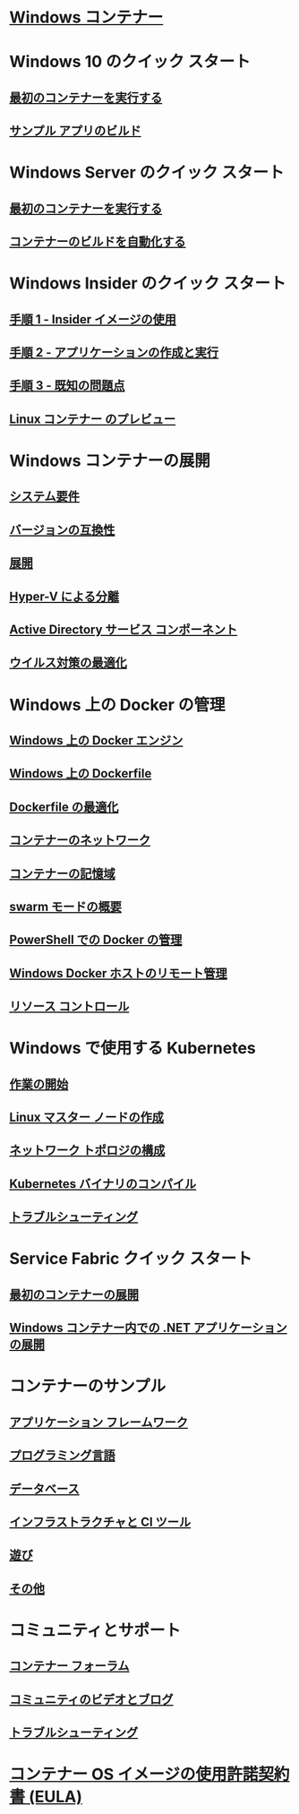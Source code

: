# [Windows コンテナー](about/index.md)

# Windows 10 のクイック スタート
## [最初のコンテナーを実行する](quick-start/quick-start-windows-10.md)
## [サンプル アプリのビルド](quick-start/building-sample-app.md)

# Windows Server のクイック スタート
## [最初のコンテナーを実行する](quick-start/quick-start-windows-server.md)
## [コンテナーのビルドを自動化する](quick-start/quick-start-images.md)

# Windows Insider のクイック スタート
## [手順 1 - Insider イメージの使用](quick-start/Using-Insider-Container-Images.md)
## [手順 2 - アプリケーションの作成と実行](quick-start/Nano-RS3-.NET-Core-and-PS.md)
## [手順 3 - 既知の問題点](quick-start/Insider-Known-Issues.md)
## [Linux コンテナー のプレビュー](deploy-containers/linux-containers.md)

# Windows コンテナーの展開
## [システム要件](deploy-containers/system-requirements.md)
## [バージョンの互換性](deploy-containers/version-compatibility.md)
## [展開](deploy-containers/deploy-containers-on-server.md)
## [Hyper-V による分離](manage-containers/hyperv-container.md)
## [Active Directory サービス コンポーネント](manage-containers/manage-serviceaccounts.md)
## [ウイルス対策の最適化](https://msdn.microsoft.com/en-us/windows/hardware/drivers/ifs/anti-virus-optimization-for-windows-containers)

# Windows 上の Docker の管理
## [Windows 上の Docker エンジン](manage-docker/configure-docker-daemon.md)
## [Windows 上の Dockerfile](manage-docker/manage-windows-dockerfile.md)
## [Dockerfile の最適化](manage-docker/optimize-windows-dockerfile.md)
## [コンテナーのネットワーク](manage-containers/container-networking.md)
## [コンテナーの記憶域](manage-containers/container-storage.md)
## [swarm モードの概要](manage-containers/swarm-mode.md)
## [PowerShell での Docker の管理](https://github.com/Microsoft/Docker-PowerShell)
## [Windows Docker ホストのリモート管理](management/manage_remotehost.md)
## [リソース コントロール](manage-containers/resource-controls.md)

# Windows で使用する Kubernetes 
## [作業の開始](kubernetes/getting-started-kubernetes-windows.md)
## [Linux マスター ノードの作成](kubernetes/creating-a-linux-master.md)
## [ネットワーク トポロジの構成](kubernetes/configuring-host-gateway-mode.md)
## [Kubernetes バイナリのコンパイル](kubernetes/compiling-kubernetes-binaries.md)
## [トラブルシューティング](kubernetes/common-problems.md)

# Service Fabric クイック スタート
## [最初のコンテナーの展開](/azure/service-fabric/service-fabric-quickstart-containers)
## [Windows コンテナー内での .NET アプリケーションの展開](/azure/service-fabric/service-fabric-host-app-in-a-container) 

# コンテナーのサンプル
## [アプリケーション フレームワーク](samples.md#Application-Frameworks)
## [プログラミング言語](samples.md#Programing-Languages)
## [データベース](samples.md#Databases)
## [インフラストラクチャと CI ツール](samples.md#Infrastructure-and-CI-Tools)
## [遊び](samples.md#Just-for-Fun)
## [その他](samples.md#Other)


# コミュニティとサポート
## [コンテナー フォーラム](https://social.msdn.microsoft.com/Forums/en-US/home?forum=windowscontainers)
## [コミュニティのビデオとブログ](communitylinks.md)
## [トラブルシューティング](troubleshooting.md)


# [コンテナー OS イメージの使用許諾契約書 (EULA)](Images_EULA.md)
